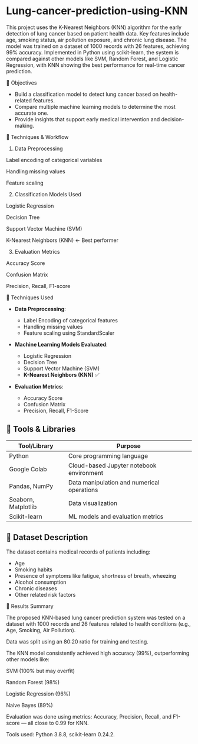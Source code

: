 # Lung-cancer-prediction-using-KNN
This project uses the K-Nearest Neighbors (KNN) algorithm for the early detection of lung cancer based on patient health data. Key features include age, smoking status, air pollution exposure, and chronic lung disease. The model was trained on a dataset of 1000 records with 26 features, achieving 99% accuracy. Implemented in Python using scikit-learn, the system is compared against other models like SVM, Random Forest, and Logistic Regression, with KNN showing the best performance for real-time cancer prediction.

🎯 Objectives

- Build a classification model to detect lung cancer based on health-related features.
- Compare multiple machine learning models to determine the most accurate one.
- Provide insights that support early medical intervention and decision-making.

🧠 Techniques & Workflow
1. Data Preprocessing

Label encoding of categorical variables

Handling missing values

Feature scaling

2. Classification Models Used

Logistic Regression

Decision Tree

Support Vector Machine (SVM)

K-Nearest Neighbors (KNN) ← Best performer

3. Evaluation Metrics

Accuracy Score

Confusion Matrix

Precision, Recall, F1-score

 🧠 Techniques Used

- **Data Preprocessing**:
  - Label Encoding of categorical features
  - Handling missing values
  - Feature scaling using StandardScaler

- **Machine Learning Models Evaluated**:
  - Logistic Regression
  - Decision Tree
  - Support Vector Machine (SVM)
  - **K-Nearest Neighbors (KNN)** ✅

- **Evaluation Metrics**:
  - Accuracy Score
  - Confusion Matrix
  - Precision, Recall, F1-Score



## 🧰 Tools & Libraries

| Tool/Library         | Purpose                                      |
|----------------------|----------------------------------------------|
| Python               | Core programming language                    |
| Google Colab         | Cloud-based Jupyter notebook environment     |
| Pandas, NumPy        | Data manipulation and numerical operations   |
| Seaborn, Matplotlib  | Data visualization                           |
| Scikit-learn         | ML models and evaluation metrics             |


## 📁 Dataset Description

The dataset contains medical records of patients including:
- Age
- Smoking habits
- Presence of symptoms like fatigue, shortness of breath, wheezing
- Alcohol consumption
- Chronic diseases
- Other related risk factors

🧪 Results Summary

The proposed KNN-based lung cancer prediction system was tested on a dataset with 1000 records and 26 features related to health conditions (e.g., Age, Smoking, Air Pollution).

Data was split using an 80:20 ratio for training and testing.

The KNN model consistently achieved high accuracy (99%), outperforming other models like:

SVM (100% but may overfit)

Random Forest (98%)

Logistic Regression (96%)

Naive Bayes (89%)


Evaluation was done using metrics: Accuracy, Precision, Recall, and F1-score — all close to 0.99 for KNN.

Tools used: Python 3.8.8, scikit-learn 0.24.2.





